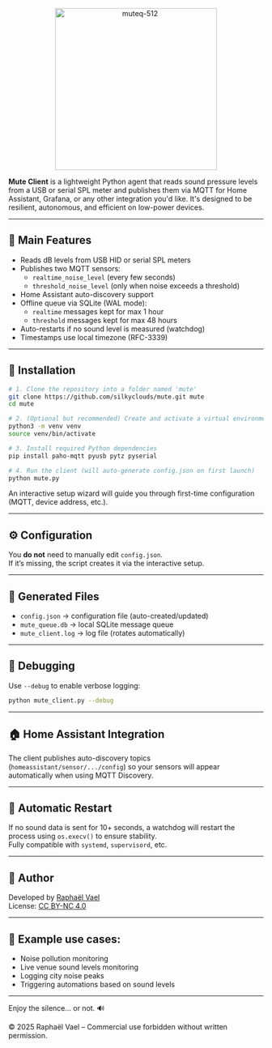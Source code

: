 <p align="center">
  <img src="https://github.com/user-attachments/assets/20b9eacd-a076-455a-a038-78b7ddb6e0b0" alt="muteq-512" width="320" />
</p>

**Mute Client** is a lightweight Python agent that reads sound pressure levels from a USB or serial SPL meter and publishes them via MQTT for Home Assistant, Grafana, or any other integration you'd like. It's designed to be resilient, autonomous, and efficient on low-power devices.

---

## 🚀 Main Features

- Reads dB levels from USB HID or serial SPL meters
- Publishes two MQTT sensors:
  - `realtime_noise_level` (every few seconds)
  - `threshold_noise_level` (only when noise exceeds a threshold)
- Home Assistant auto-discovery support
- Offline queue via SQLite (WAL mode):
  - `realtime` messages kept for max 1 hour
  - `threshold` messages kept for max 48 hours
- Auto-restarts if no sound level is measured (watchdog)
- Timestamps use local timezone (RFC-3339)

---

## 🧰 Installation

```bash
# 1. Clone the repository into a folder named 'mute'
git clone https://github.com/silkyclouds/mute.git mute
cd mute

# 2. (Optional but recommended) Create and activate a virtual environment
python3 -m venv venv
source venv/bin/activate

# 3. Install required Python dependencies
pip install paho-mqtt pyusb pytz pyserial

# 4. Run the client (will auto-generate config.json on first launch)
python mute.py
```

   An interactive setup wizard will guide you through first-time configuration (MQTT, device address, etc.).

---

## ⚙️ Configuration

You **do not** need to manually edit `config.json`.  
If it’s missing, the script creates it via the interactive setup.

---

## 🧼 Generated Files

- `config.json` → configuration file (auto-created/updated)
- `mute_queue.db` → local SQLite message queue
- `mute_client.log` → log file (rotates automatically)

---

## 🧪 Debugging

Use `--debug` to enable verbose logging:

```bash
python mute_client.py --debug
```

---

## 🏠 Home Assistant Integration

The client publishes auto-discovery topics (`homeassistant/sensor/.../config`) so your sensors will appear automatically when using MQTT Discovery.

---

## 🔁 Automatic Restart

If no sound data is sent for 10+ seconds, a watchdog will restart the process using `os.execv()` to ensure stability.  
Fully compatible with `systemd`, `supervisord`, etc.

---

## 👤 Author

Developed by [Raphaël Vael](https://github.com/silkyclouds)  
License: [CC BY-NC 4.0](https://creativecommons.org/licenses/by-nc/4.0/)

---

## 📡 Example use cases:

- Noise pollution monitoring
- Live venue sound levels monitoring
- Logging city noise peaks
- Triggering automations based on sound levels

---

Enjoy the silence… or not. 🔊 

© 2025 Raphaël Vael – Commercial use forbidden without written permission.

